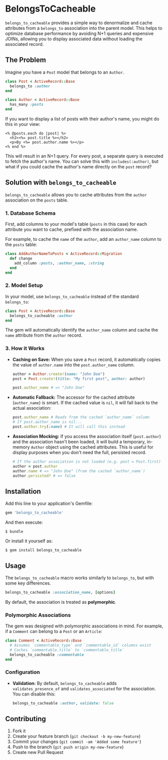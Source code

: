 # BelongsToCacheable

`belongs_to_cacheable` provides a simple way to denormalize and cache attributes from a `belongs_to` association into the parent model. This helps to optimize database performance by avoiding N+1 queries and expensive JOINs, allowing you to display associated data without loading the associated record.

## The Problem

Imagine you have a `Post` model that belongs to an `Author`.

```ruby
class Post < ActiveRecord::Base
  belongs_to :author
end

class Author < ActiveRecord::Base
  has_many :posts
end
```

If you want to display a list of posts with their author's name, you might do this in your view:

```erb
<% @posts.each do |post| %>
  <h2><%= post.title %></h2>
  <p>By <%= post.author.name %></p>
<% end %>
```

This will result in an N+1 query. For every post, a separate query is executed to fetch the author's name. You can solve this with `includes(:author)`, but what if you could cache the author's name directly on the `post` record?

## Solution with `belongs_to_cacheable`

`belongs_to_cacheable` allows you to cache attributes from the `author` association on the `posts` table.

### 1. Database Schema

First, add columns to your model's table (`posts` in this case) for each attribute you want to cache, prefixed with the association name.

For example, to cache the `name` of the `author`, add an `author_name` column to the `posts` table:

```ruby
class AddAuthorNameToPosts < ActiveRecord::Migration
  def change
    add_column :posts, :author_name, :string
  end
end
```

### 2. Model Setup

In your model, use `belongs_to_cacheable` instead of the standard `belongs_to`:

```ruby
class Post < ActiveRecord::Base
  belongs_to_cacheable :author
end
```

The gem will automatically identify the `author_name` column and cache the `name` attribute from the `author` record.

### 3. How it Works

- **Caching on Save:** When you save a `Post` record, it automatically copies the value of `author.name` into the `post.author_name` column.

  ```ruby
  author = Author.create!(name: "John Doe")
  post = Post.create!(title: "My first post", author: author)

  post.author_name # => "John Doe"
  ```

- **Automatic Fallback:** The accessor for the cached attribute (`author_name`) is smart. If the cached value is `nil`, it will fall back to the actual association:

  ```ruby
  post.author_name # Reads from the cached `author_name` column
  # If post.author_name is nil...
  post.author.try(:name) # It will call this instead
  ```

- **Association Mocking:** If you access the association itself (`post.author`) and the association hasn't been loaded, it will build a temporary, in-memory `Author` object using the cached attributes. This is useful for display purposes when you don't need the full, persisted record.

  ```ruby
  # If the author association is not loaded (e.g. post = Post.first)
  author = post.author
  author.name # => "John Doe" (from the cached `author_name`)
  author.persisted? # => false
  ```

## Installation

Add this line to your application's Gemfile:

```ruby
gem 'belongs_to_cacheable'
```

And then execute:

    $ bundle

Or install it yourself as:

    $ gem install belongs_to_cacheable

## Usage

The `belongs_to_cacheable` macro works similarly to `belongs_to`, but with some key differences.

```ruby
belongs_to_cacheable :association_name, [options]
```

By default, the association is treated as **polymorphic**.

### Polymorphic Associations

The gem was designed with polymorphic associations in mind. For example, if a `Comment` can belong to a `Post` or an `Article`:

```ruby
class Comment < ActiveRecord::Base
  # Assumes `commentable_type` and `commentable_id` columns exist
  # Caches `commentable.title` to `commentable_title`
  belongs_to_cacheable :commentable
end
```

### Configuration

- **Validation:** By default, `belongs_to_cacheable` adds `validates_presence_of` and `validates_associated` for the association. You can disable this:

  ```ruby
  belongs_to_cacheable :author, validate: false
  ```

## Contributing

1. Fork it
2. Create your feature branch (`git checkout -b my-new-feature`)
3. Commit your changes (`git commit -am 'Added some feature'`)
4. Push to the branch (`git push origin my-new-feature`)
5. Create new Pull Request